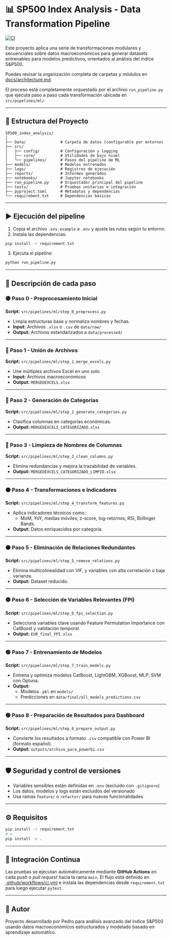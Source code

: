# 📊 SP500 Index Analysis - Data Transformation Pipeline
[![CI](https://github.com/pspedro19/SP500_INDEX_Analisis/actions/workflows/ci.yml/badge.svg)](https://github.com/pspedro19/SP500_INDEX_Analisis/actions/workflows/ci.yml)

Este proyecto aplica una serie de transformaciones modulares y secuenciales sobre datos macroeconómicos para generar datasets entrenables para modelos predictivos, orientados al análisis del índice S&P500.

Puedes revisar la organización completa de carpetas y módulos en [docs/architecture.md](docs/architecture.md).

El proceso está completamente orquestado por el archivo `run_pipeline.py` que ejecuta paso a paso cada transformación ubicada en `src/pipelines/ml/`.

---

## 📁 Estructura del Proyecto

```
SP500_index_analysis/
│
├── Data/               # Carpeta de datos (configurable por entorno)
├── src/
│   ├── config/         # Configuración y logging
│   ├── core/           # Utilidades de bajo nivel
│   └── pipelines/      # Pasos del pipeline de ML
├── models/             # Modelos entrenados
├── logs/               # Registros de ejecución
├── reports/            # Informes generados
├── notebooks/          # Jupyter notebooks
├── run_pipeline.py     # Orquestador principal del pipeline
├── tests/              # Pruebas unitarias e integración
├── pyproject.toml      # Metadatos y dependencias
└── requirement.txt     # Dependencias básicas
```

---

## ▶️ Ejecución del pipeline

1. Copia el archivo `.env.example` a `.env` y ajusta las rutas según tu entorno.
2. Instala las dependencias:

```bash
pip install -r requirement.txt
```

3. Ejecuta el pipeline:

```bash
python run_pipeline.py
```

---

## 🧩 Descripción de cada paso

### 🟣 Paso 0 - Preprocesamiento Inicial
**Script:** `src/pipelines/ml/step_0_preprocess.py`  
- Limpia estructuras base y normaliza nombres y fechas.  
- **Input:** Archivos `.xlsx` o `.csv` de `data/raw/`  
- **Output:** Archivos estandarizados a `data/processed/`

---

### 🔵 Paso 1 - Unión de Archivos
**Script:** `src/pipelines/ml/step_1_merge_excels.py`  
- Une múltiples archivos Excel en uno solo.  
- **Input:** Archivos macroeconómicos  
- **Output:** `MERGEDEXCELS.xlsx`

---

### 🔵 Paso 2 - Generación de Categorías
**Script:** `src/pipelines/ml/step_2_generate_categories.py`  
- Clasifica columnas en categorías económicas.  
- **Output:** `MERGEDEXCELS_CATEGORIZADO.xlsx`

---

### 🔵 Paso 3 - Limpieza de Nombres de Columnas
**Script:** `src/pipelines/ml/step_3_clean_columns.py`  
- Elimina redundancias y mejora la trazabilidad de variables.  
- **Output:** `MERGEDEXCELS_CATEGORIZADO_LIMPIO.xlsx`

---

### 🟠 Paso 4 - Transformaciones e Indicadores
**Script:** `src/pipelines/ml/step_4_transform_features.py`  
- Aplica indicadores técnicos como:
  - MoM, YoY, medias móviles, z-score, log-retornos, RSI, Bollinger Bands.  
- **Output:** Datos enriquecidos por categoría.

---

### 🟠 Paso 5 - Eliminación de Relaciones Redundantes
**Script:** `src/pipelines/ml/step_5_remove_relations.py`  
- Elimina multicolinealidad con VIF, y variables con alta correlación o baja varianza.  
- **Output:** Dataset reducido.

---

### 🟡 Paso 6 - Selección de Variables Relevantes (FPI)
**Script:** `src/pipelines/ml/step_6_fpi_selection.py`  
- Selecciona variables clave usando Feature Permutation Importance con CatBoost y validación temporal.  
- **Output:** `EUR_final_FPI.xlsx`

---

### 🟢 Paso 7 - Entrenamiento de Modelos
**Script:** `src/pipelines/ml/step_7_train_models.py`  
- Entrena y optimiza modelos CatBoost, LightGBM, XGBoost, MLP, SVM con Optuna.  
- **Output:**  
  - Modelos `.pkl` en `models/`  
  - Predicciones en `data/final/all_models_predictions.csv`

---

### 🟢 Paso 8 - Preparación de Resultados para Dashboard
**Script:** `src/pipelines/ml/step_8_prepare_output.py`  
- Convierte los resultados a formato `.csv` compatible con Power BI (formato español).  
- **Output:** `outputs/archivo_para_powerbi.csv`

---

## 🛡️ Seguridad y control de versiones

- Variables sensibles están definidas en `.env` (excluido con `.gitignore`)
- Los datos, modelos y logs están excluidos del versionado
- Usa ramas `feature/` o `refactor/` para nuevas funcionalidades

---

## ⚙️ Requisitos

```bash
pip install -r requirement.txt
# o
pip install -e .
```

---

## 🚦 Integración Continua

Las pruebas se ejecutan automáticamente mediante **GitHub Actions** en cada *push* o *pull request* hacia la rama `main`. El flujo está definido en [.github/workflows/ci.yml](.github/workflows/ci.yml) e instala las dependencias desde `requirement.txt` para luego ejecutar `pytest`.

---

## 🧠 Autor

Proyecto desarrollado por Pedro para análisis avanzado del índice S&P500 usando datos macroeconómicos estructurados y modelado basado en aprendizaje automático.
